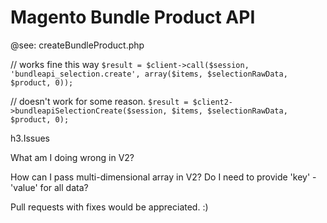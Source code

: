 # Magento Bundle Product API

@see: createBundleProduct.php

// works fine this way
`$result = $client->call($session, 'bundleapi_selection.create', array($items, $selectionRawData, $product, 0));`

// doesn't work for some reason.
`$result = $client2->bundleapiSelectionCreate($session, $items, $selectionRawData, $product, 0);`

h3.Issues

What am I doing wrong in V2?

How can I pass multi-dimensional array in V2? Do I need to provide 'key' - 'value' for all data?

Pull requests with fixes would be appreciated. :)
